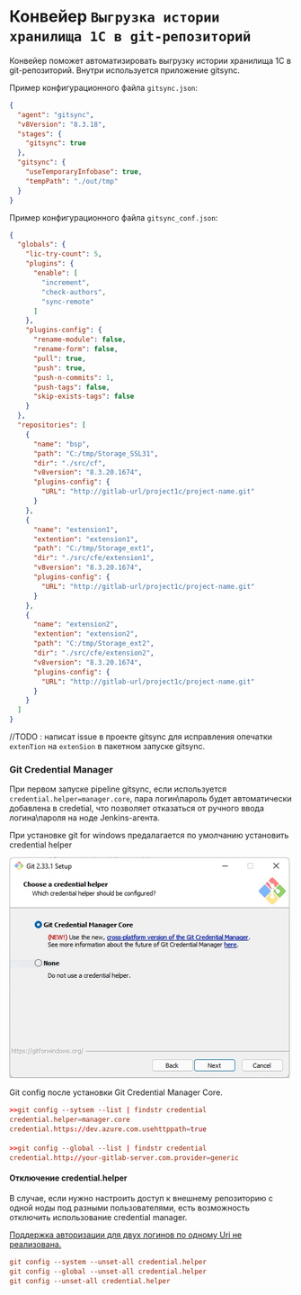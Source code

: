 # Конвейер `Выгрузка истории хранилища 1С в git-репозиторий`

Конвейер поможет автоматизировать выгрузку истории хранилища 1С в git-репозиторий. Внутри используется приложение
gitsync.

Пример конфигурационного файла `gitsync.json`:

```json
{
  "agent": "gitsync",
  "v8Version": "8.3.18",
  "stages": {
    "gitsync": true
  },
  "gitsync": {
    "useTemporaryInfobase": true,
    "tempPath": "./out/tmp"
  }
}
```

Пример конфигурационного файла `gitsync_conf.json`:

```json
{
  "globals": {
    "lic-try-count": 5,
    "plugins": {
      "enable": [
        "increment",
        "check-authors",
        "sync-remote"
      ]
    },
    "plugins-config": {
      "rename-module": false,
      "rename-form": false,
      "pull": true,
      "push": true,
      "push-n-commits": 1,
      "push-tags": false,
      "skip-exists-tags": false
    }
  },
  "repositories": [
    {
      "name": "bsp",
      "path": "C:/tmp/Storage_SSL31",
      "dir": "./src/cf",
      "v8version": "8.3.20.1674",
      "plugins-config": {
        "URL": "http://gitlab-url/project1c/project-name.git"
      }
    },
    {
      "name": "extension1",
      "extention": "extension1",
      "path": "C:/tmp/Storage_ext1",
      "dir": "./src/cfe/extension1",
      "v8version": "8.3.20.1674",
      "plugins-config": {
        "URL": "http://gitlab-url/project1c/project-name.git"
      }
    },
    {
      "name": "extension2",
      "extention": "extension2",
      "path": "C:/tmp/Storage_ext2",
      "dir": "./src/cfe/extension2",
      "v8version": "8.3.20.1674",
      "plugins-config": {
        "URL": "http://gitlab-url/project1c/project-name.git"
      }
    }
  ]
}
```

//TODO : написат issue в проекте gitsync для исправления опечатки `extenTion` на `extenSion` в пакетном запуске gitsync.

### Git Credential Manager

При первом запуске pipeline gitsync, если используется `credential.helper=manager.core`, пара логин\пароль будет автоматически добавлена в credetial, что позволяет отказаться от ручного ввода логина\пароля на ноде Jenkins-агента.

При установке git for windows предалагается по умолчанию установить credential helper

![image-20220201095111619](../images/image-20220201095111619.png)

Git config после установки Git Credential Manager Core.

```conf
>>git config --sytsem --list | findstr credential
credential.helper=manager.core
credential.https://dev.azure.com.usehttppath=true

>>git config --global --list | findstr credential
credential.http://your-gitlab-server.com.provider=generic
```

#### Отключение credential.helper

В случае, если нужно настроить доступ к внешнему репозиторию с одной ноды под разными пользователями, есть возможность отключить использование credential manager.

[Поддержка авторизации для двух логинов по одному Uri не реализована.](https://github.com/Microsoft/Git-Credential-Manager-for-Windows/issues/363)

```conf
git config --system --unset-all credential.helper
git config --global --unset-all credential.helper
git config --unset-all credential.helper
```
